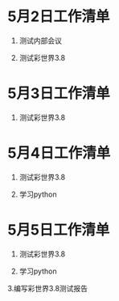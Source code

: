 # 5月2日工作清单

1. 测试内部会议

2. 测试彩世界3.8

# 5月3日工作清单

1. 测试彩世界3.8

# 5月4日工作清单

1. 测试彩世界3.8

2. 学习python

# 5月5日工作清单

1. 测试彩世界3.8

2. 学习python

3.编写彩世界3.8测试报告